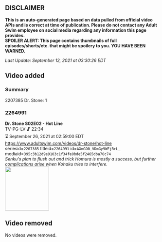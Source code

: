 ## DISCLAIMER
**This is an auto-generated page based on data pulled from official video APIs and is correct at time of publication. Please do not contact any Adult Swim employee on social media regarding any information this page provides.**  
**SPOILER ALERT: This page contains thumbnails of full episodes/shorts/etc. that might be spoilery to you. YOU HAVE BEEN WARNED.**  

_Last Update: September 12, 2021 at 03:30:26 EDT_
## Video added
### Summary
2207385 Dr. Stone: 1  
### 2264991
**Dr. Stone S02E02 - Hot Line**  
TV-PG-LV 🔓 22:34  
⌛ September 26, 2021 at 02:59:00 EDT  
https://www.adultswim.com/videos/dr-stone/hot-line  
seriesid=`2207385` titleid=`2264991` id=`AXmGO0_VDmGy9WFjRrL_` mediaid=`395c3b12d9e9103c1f34fe0bde5f2465dba70c74`  
_Senku's plan to flush out and trick Homura is mostly a success, but further complications arise when Kohaku tries to interfere._  
<a href="https://media.cdn.adultswim.com/uploads/20210520/thumbnails/2_215201239243-DrStone_26_HotLine.png"><img src="https://media.cdn.adultswim.com/uploads/20210520/thumbnails/2_215201239243-DrStone_26_HotLine.png" height="144px" /></a>
## Video removed
No videos were removed.  
